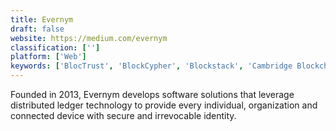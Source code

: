 ```yaml
---
title: Evernym
draft: false 
website: https://medium.com/evernym
classification: ['']
platform: ['Web']
keywords: ['BlocTrust', 'BlockCypher', 'Blockstack', 'Cambridge Blockchain', 'Deqode', 'Elliptic', 'Hyperledger', 'Kaleido Blockchain Business Cloud', 'Netki', 'SecureKey', 'ShoBadge']
---
```

Founded in 2013, Evernym develops software solutions that leverage distributed ledger technology to provide every individual, organization and connected device with secure and irrevocable identity.